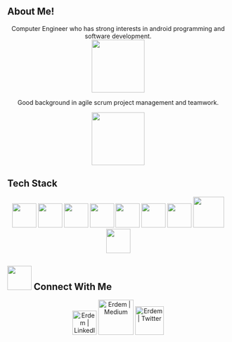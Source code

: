 ## About Me!

<div align="center">
Computer Engineer who has strong interests in android programming and software development.

<div align="center"><img width="120" src="https://user-images.githubusercontent.com/25149142/185763628-e4c13ce9-fadd-401e-bcfb-04e0f31db1a9.gif"/></div>

Good background in agile scrum project management and teamwork.

<div align="center"><img width="120" src="https://user-images.githubusercontent.com/25149142/185763265-d96b2412-cbd5-4a1b-bebe-c3862726fa52.gif"/></div>
</div>
  
  
## Tech Stack
<div align="center">
  <img width="55" src="https://user-images.githubusercontent.com/25149142/185763402-45787734-7d15-47d4-ac6f-7677d8202b61.png"/>
  <img width="55" src="https://user-images.githubusercontent.com/25149142/185763399-59ab3ad9-aafc-4e8e-ac67-90fe295d7769.png"/>
  <img width="55" src="https://user-images.githubusercontent.com/25149142/185768783-165b575f-e11a-4956-8454-3bdb9204fafb.jpg"/>
  <img width="55" src="https://user-images.githubusercontent.com/25149142/185763396-10414e61-a0f7-42cf-90e8-6664f3383c4a.png"/>
  <img width="55" src="https://user-images.githubusercontent.com/25149142/185763398-6e65d723-4ea2-4f3b-b302-e709fb57d5a0.png"/>
  <img width="55" src="https://user-images.githubusercontent.com/25149142/185768802-53c3032d-c596-41a2-9c8c-b791247083c5.jpg"/>
  <img width="55" src="https://user-images.githubusercontent.com/25149142/185768807-b929c4ef-268a-42b3-928a-a548d4ed1ccd.png"/>
  <img width="70" src="https://user-images.githubusercontent.com/25149142/185768810-3c5742f7-1c31-44c3-ad39-899e31225edf.png"/>
  <img width="55" src="https://user-images.githubusercontent.com/25149142/185768813-338d2860-78db-408e-b487-8b30db331a66.png"/></div>
  
  
## <img width="55" src="https://user-images.githubusercontent.com/25149142/185763888-9430fb8a-1fd0-4bbb-897b-ebd733100a4f.png"/> Connect With Me
<div align="center">
<a href="https://www.linkedin.com/in/erdemaltin/"><img width="55" src="https://user-images.githubusercontent.com/25149142/185763960-46c494bf-d85f-40b6-841e-d206b8e19b83.png" alt="Erdem | LinkedIn"/></a>
<a href="https://medium.com/@erdemaltin"><img width="80" src="https://user-images.githubusercontent.com/25149142/185768343-37211117-9a55-4acd-aac6-ab90548ec096.png" alt="Erdem | Medium"/></a>
<a href="https://twitter.com/erdemaltin"><img width="65" src="https://user-images.githubusercontent.com/25149142/185768351-73a0e7de-4b19-4658-8a63-1b80a12fd452.png" alt="Erdem | Twitter"/></a>
</div>
